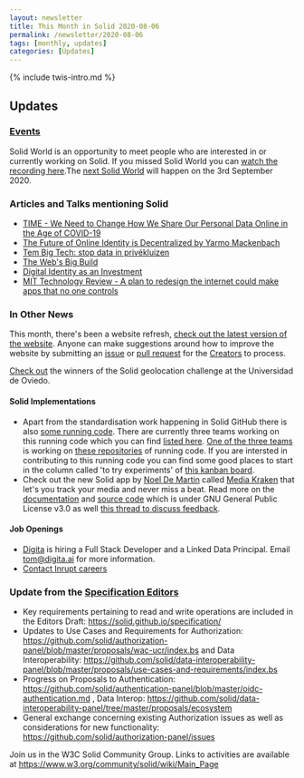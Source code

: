 ```yaml
---
layout: newsletter
title: This Month in Solid 2020-08-06
permalink: /newsletter/2020-08-06
tags: [monthly, updates]
categories: [Updates]
---
```

{% include twis-intro.md %}

## Updates

### [Events](https://solidproject.org/events)

Solid World is an opportunity to meet people who are interested in or currently working on Solid. If you missed Solid World you can [watch the recording here](https://vimeo.com/446435972).The [next Solid World](https://www.eventbrite.com/e/solid-world-tickets-115477011851) will happen on the 3rd September 2020. 

### Articles and Talks mentioning Solid

* [TIME - We Need to Change How We Share Our Personal Data Online in the Age of COVID-19](https://time.com/5867314/we-need-to-change-how-we-share-our-personal-data-online-in-the-age-of-covid-19/)
* [The Future of Online Identity is Decentralized by Yarmo Mackenbach](https://yarmo.eu/post/future-online-identity-decentralized)
* [Tem Big Tech: stop data in privékluizen](https://www.nrc.nl/nieuws/2020/07/28/tem-big-tech-stop-data-in-prive-kluizen-a4007191)
* [The Web's Big Build](https://websbigbuild.org)
* [Digital Identity as an Investment](https://medium.com/digital-diplomacy/digital-identity-as-an-investment-d6c2ef21431d)
* [MIT Technology Review - A plan to redesign the internet could make apps that no one controls](https://www.technologyreview.com/2020/07/01/1004725/redesign-internet-apps-no-one-controls-data-privacy-innovation-cloud/)

### In Other News

This month, there's been a website refresh, [check out the latest version of the website](https://solidproject.org). Anyone can make suggestions around how to improve the website by submitting an [issue](https://github.com/solid/solidproject.org/issues) or [pull request](https://github.com/solid/solidproject.org/pulls) for the [Creators](https://github.com/solid/process/blob/master/creators.md) to process. 

[Check out](https://www.linkedin.com/posts/empathyco_solidworld-activity-6685892403682979840-usNj) the winners of the Solid geolocation challenge at the Universidad de Oviedo. 

#### Solid Implementations

* Apart from the standardisation work happening in Solid GitHub there is also [some running code](https://github.com/search?q=topic%3Arunning-code+fork%3Atrue+org%3Asolid&type=Repositories). There are currently three teams working on this running code which you can find [listed here](https://github.com/orgs/solid/teams/running-code). [One of the three teams](https://github.com/orgs/solid/teams/other) is working on [these repositories](https://github.com/orgs/solid/teams/other/repositories) of running code. If you are intersted in contributing to this running code you can find some good places to start in the column called 'to try experiments' of [this kanban board](https://github.com/solid/mashlib/projects/1). 
* Check out the new Solid app by [Noel De Martin](https://noeldemartin.com) called [Media Kraken](https://noeldemartin.github.io/media-kraken/) that let's you track your media and never miss a beat. Read more on the [documentation](https://github.com/NoelDeMartin/media-kraken/tree/main/docs) and [source code](https://github.com/NoelDeMartin/media-kraken) which is under GNU General Public License v3.0 as well [this thread to discuss feedback](https://forum.solidproject.org/t/media-kraken-keep-track-of-your-media-in-your-pod/3333).

#### Job Openings
* [Digita](https://www.digita.ai/careers) is hiring a Full Stack Developer and a Linked Data Principal. Email tom@digita.ai for more information.
* [Contact Inrupt careers](https://inrupt.com/careers) 

### Update from the [Specification Editors](https://github.com/solid/process/blob/master/editors.md)

* Key requirements pertaining to read and write operations are included in the Editors Draft: https://solid.github.io/specification/
* Updates to Use Cases and Requirements for Authorization: https://github.com/solid/authorization-panel/blob/master/proposals/wac-ucr/index.bs and Data Interoperability: https://github.com/solid/data-interoperability-panel/blob/master/proposals/use-cases-and-requirements/index.bs
* Progress on Proposals to Authentication: https://github.com/solid/authentication-panel/blob/master/oidc-authentication.md , Data Interop: https://github.com/solid/data-interoperability-panel/tree/master/proposals/ecosystem
* General exchange concerning existing Authorization issues as well as considerations for new functionality: https://github.com/solid/authorization-panel/issues

Join us in the W3C Solid Community Group. Links to activities are available at https://www.w3.org/community/solid/wiki/Main_Page
